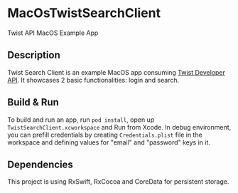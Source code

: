 # MacOsTwistSearchClient
Twist API MacOS Example App

## Description
Twist Search Client is an example MacOS app consuming [Twist Developer API](https://api.twistapp.com/v2/). It showcases 2 basic functionalities: login and search.

## Build & Run
To build and run an app, run `pod install`, open up `TwistSearchClient.xcworkspace` and Run from Xcode. 
In debug environment, you can prefill credentials by creating `Credentials.plist` file in the workspace and defining values for "email" and "password" keys in it.

## Dependencies
This project is using RxSwift, RxCocoa and CoreData for persistent storage.
